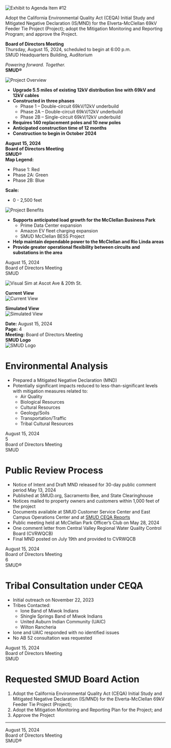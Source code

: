 <!-- Page 1 -->
![Exhibit to Agenda Item #12](https://via.placeholder.com/1365x768.png?text=Exhibit+to+Agenda+Item+%2312)

Adopt the California Environmental Quality Act (CEQA) Initial Study and Mitigated Negative Declaration (IS/MND) for the Elverta-McClellan 69kV Feeder Tie Project (Project); adopt the Mitigation Monitoring and Reporting Program; and approve the Project.

**Board of Directors Meeting**  
Thursday, August 15, 2024, scheduled to begin at 6:00 p.m.  
SMUD Headquarters Building, Auditorium  

*Powering forward. Together.*  
**SMUD®**
<!-- Page 2 -->
![Project Overview](https://example.com/image.png)

- **Upgrade 5.5 miles of existing 12kV distribution line with 69kV and 12kV cables**
- **Constructed in three phases**
  - Phase 1 – Double-circuit 69kV/12kV underbuild
  - Phase 2A – Double-circuit 69kV/12kV underbuild
  - Phase 2B – Single-circuit 69kV/12kV underbuild
- **Requires 140 replacement poles and 10 new poles**
- **Anticipated construction time of 12 months**
- **Construction to begin in October 2024**

**August 15, 2024**  
**Board of Directors Meeting**  
**SMUD®**  
**Map Legend:**
- Phase 1: Red
- Phase 2A: Green
- Phase 2B: Blue

**Scale:**
- 0 - 2,500 feet
<!-- Page 3 -->
![Project Benefits](https://via.placeholder.com/1365x768.png?text=Project+Benefits)

- **Supports anticipated load growth for the McClellan Business Park**
  - Prime Data Center expansion
  - Amazon EV fleet charging expansion
  - SMUD McClellan BESS Project
- **Help maintain dependable power to the McClellan and Rio Linda areas**
- **Provide greater operational flexibility between circuits and substations in the area**

August 15, 2024  
Board of Directors Meeting  
SMUD
<!-- Page 4 -->
![Visual Sim at Ascot Ave & 20th St.](https://via.placeholder.com/1365x768.png?text=Visual+Sim+at+Ascot+Ave+%26+20th+St.)

**Current View**  
![Current View](https://via.placeholder.com/1365x768.png?text=Current+View)

**Simulated View**  
![Simulated View](https://via.placeholder.com/1365x768.png?text=Simulated+View)

**Date:** August 15, 2024  
**Page:** 4  
**Meeting:** Board of Directors Meeting  
**SMUD Logo**  
![SMUD Logo](https://via.placeholder.com/100x50.png?text=SMUD)
<!-- Page 5 -->
# Environmental Analysis

- Prepared a Mitigated Negative Declaration (MND)
- Potentially significant impacts reduced to less-than-significant levels with mitigation measures related to:
  - Air Quality
  - Biological Resources
  - Cultural Resources
  - Geology/Soils
  - Transportation/Traffic
  - Tribal Cultural Resources

August 15, 2024  
5  
Board of Directors Meeting  
SMUD
<!-- Page 6 -->
# Public Review Process

- Notice of Intent and Draft MND released for 30-day public comment period May 13, 2024
- Published at SMUD.org, Sacramento Bee, and State Clearinghouse
- Notices mailed to property owners and customers within 1,000 feet of the project
- Documents available at SMUD Customer Service Center and East Campus Operations Center and at [SMUD CEQA Reports](https://www.smud.org/Corporate/About-us/Company-Information/Reports-and-Statements/CEQA-Reports)
- Public meeting held at McClellan Park Officer’s Club on May 28, 2024
- One comment letter from Central Valley Regional Water Quality Control Board (CVRWQCB)
- Final MND posted on July 19th and provided to CVRWQCB

August 15, 2024  
Board of Directors Meeting  
6  
SMUD®
<!-- Page 7 -->
# Tribal Consultation under CEQA
- Initial outreach on November 22, 2023
- Tribes Contacted:
  - Ione Band of Miwok Indians
  - Shingle Springs Band of Miwok Indians
  - United Auburn Indian Community (UAIC)
  - Wilton Rancheria
- Ione and UAIC responded with no identified issues
- No AB 52 consultation was requested

August 15, 2024  
Board of Directors Meeting  
SMUD
<!-- Page 8 -->
# Requested SMUD Board Action

1. Adopt the California Environmental Quality Act (CEQA) Initial Study and Mitigated Negative Declaration (IS/MND) for the Elverta-McClellan 69kV Feeder Tie Project (Project);
2. Adopt the Mitigation Monitoring and Reporting Plan for the Project; and
3. Approve the Project

---

August 15, 2024  
Board of Directors Meeting  
SMUD®
